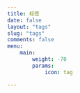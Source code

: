 ```yaml
---
title: 标签
date: false
layout: "tags"
slug: "tags"
comments: false
menu: 
    main: 
        weight: -70
        params: 
            icon: tag

---
```

